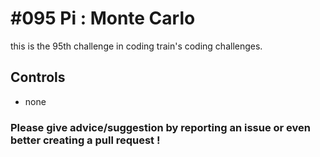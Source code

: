 # #095 Pi : Monte Carlo
this is the 95th challenge in coding train's coding challenges.

## Controls

- none

### Please give advice/suggestion by reporting an issue or even better creating a pull request !
